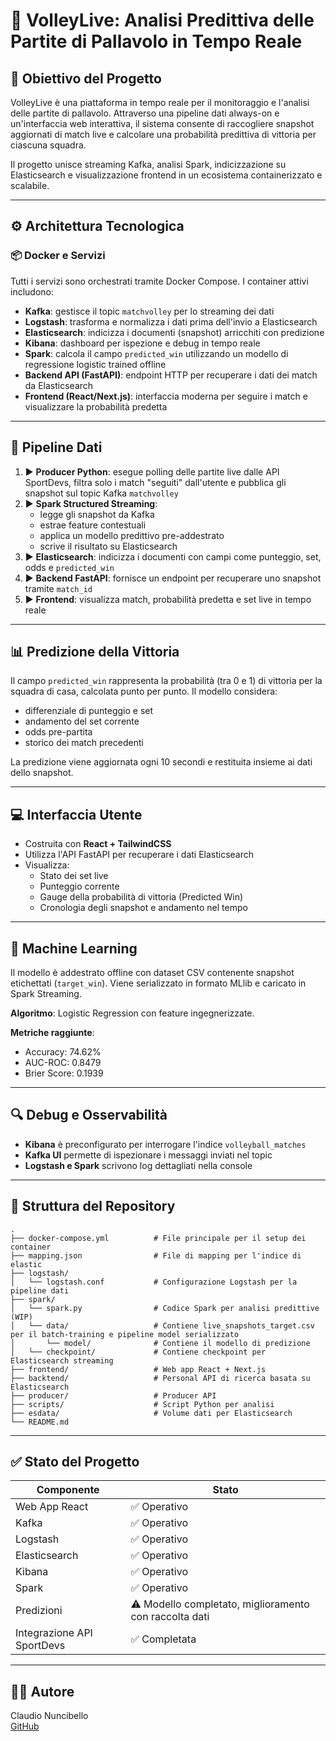 # 🏐 VolleyLive: Analisi Predittiva delle Partite di Pallavolo in Tempo Reale

## 🎯 Obiettivo del Progetto
VolleyLive è una piattaforma in tempo reale per il monitoraggio e l'analisi delle partite di pallavolo. Attraverso una pipeline dati always-on e un'interfaccia web interattiva, il sistema consente di raccogliere snapshot aggiornati di match live e calcolare una probabilità predittiva di vittoria per ciascuna squadra.

Il progetto unisce streaming Kafka, analisi Spark, indicizzazione su Elasticsearch e visualizzazione frontend in un ecosistema containerizzato e scalabile.

---

## ⚙️ Architettura Tecnologica

### 📦 Docker e Servizi
Tutti i servizi sono orchestrati tramite Docker Compose. I container attivi includono:

- **Kafka**: gestisce il topic `matchvolley` per lo streaming dei dati
- **Logstash**: trasforma e normalizza i dati prima dell'invio a Elasticsearch
- **Elasticsearch**: indicizza i documenti (snapshot) arricchiti con predizione
- **Kibana**: dashboard per ispezione e debug in tempo reale
- **Spark**: calcola il campo `predicted_win` utilizzando un modello di regressione logistic trained offline
- **Backend API (FastAPI)**: endpoint HTTP per recuperare i dati dei match da Elasticsearch
- **Frontend (React/Next.js)**: interfaccia moderna per seguire i match e visualizzare la probabilità predetta

---

## 🔁 Pipeline Dati

1. ▶️ **Producer Python**: esegue polling delle partite live dalle API SportDevs, filtra solo i match "seguiti" dall'utente e pubblica gli snapshot sul topic Kafka `matchvolley`
2. ▶️ **Spark Structured Streaming**:
   - legge gli snapshot da Kafka
   - estrae feature contestuali
   - applica un modello predittivo pre-addestrato
   - scrive il risultato su Elasticsearch
3. ▶️ **Elasticsearch**: indicizza i documenti con campi come punteggio, set, odds e `predicted_win`
4. ▶️ **Backend FastAPI**: fornisce un endpoint per recuperare uno snapshot tramite `match_id`
5. ▶️ **Frontend**: visualizza match, probabilità predetta e set live in tempo reale

---

## 📊 Predizione della Vittoria

Il campo `predicted_win` rappresenta la probabilità (tra 0 e 1) di vittoria per la squadra di casa, calcolata punto per punto. Il modello considera:

- differenziale di punteggio e set
- andamento del set corrente
- odds pre-partita
- storico dei match precedenti

La predizione viene aggiornata ogni 10 secondi e restituita insieme ai dati dello snapshot.

---

## 💻 Interfaccia Utente

- Costruita con **React + TailwindCSS**
- Utilizza l'API FastAPI per recuperare i dati Elasticsearch
- Visualizza:
  - Stato dei set live
  - Punteggio corrente
  - Gauge della probabilità di vittoria (Predicted Win)
  - Cronologia degli snapshot e andamento nel tempo

---

## 🧠 Machine Learning

Il modello è addestrato offline con dataset CSV contenente snapshot etichettati (`target_win`). Viene serializzato in formato MLlib e caricato in Spark Streaming.

**Algoritmo**: Logistic Regression con feature ingegnerizzate.

**Metriche raggiunte**:
- Accuracy: 74.62%
- AUC-ROC: 0.8479
- Brier Score: 0.1939

---

## 🔍 Debug e Osservabilità

- **Kibana** è preconfigurato per interrogare l'indice `volleyball_matches`
- **Kafka UI** permette di ispezionare i messaggi inviati nel topic
- **Logstash e Spark** scrivono log dettagliati nella console

---

## 📁 Struttura del Repository

```
.
├── docker-compose.yml          # File principale per il setup dei container
├── mapping.json                # File di mapping per l'indice di elastic
├── logstash/
│   └── logstash.conf           # Configurazione Logstash per la pipeline dati
├── spark/
│   └── spark.py                # Codice Spark per analisi predittive (WIP)
│   └── data/                   # Contiene live_snapshots_target.csv per il batch-training e pipeline model serializzato                
│       └── model/              # Contiene il modello di predizione
│   └── checkpoint/             # Contiene checkpoint per Elasticsearch streaming
├── frontend/                   # Web app React + Next.js
├── backtend/                   # Personal API di ricerca basata su Elasticsearch
├── producer/                   # Producer API
├── scripts/                    # Script Python per analisi
├── esdata/                     # Volume dati per Elasticsearch
└── README.md
```

---

## ✅ Stato del Progetto

| Componente                  | Stato           |
|-----------------------------|---------------- |
| Web App React               | ✅ Operativo     |
| Kafka                       | ✅ Operativo    |
| Logstash                    | ✅ Operativo    |
| Elasticsearch               | ✅ Operativo    |
| Kibana                      | ✅ Operativo    |
| Spark                       | ✅ Operativo    |
| Predizioni                  | ⚠️ Modello completato, miglioramento con raccolta dati  |
| Integrazione API SportDevs  | ✅ Completata   |

---

## 👨‍💻 Autore

Claudio Nuncibello  
[GitHub](https://github.com/ClaudioNuncibello)
